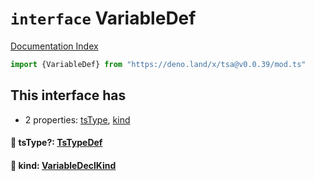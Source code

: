 # `interface` VariableDef

[Documentation Index](../README.md)

```ts
import {VariableDef} from "https://deno.land/x/tsa@v0.0.39/mod.ts"
```

## This interface has

- 2 properties:
[tsType](#-tstype-tstypedef),
[kind](#-kind-variabledeclkind)


#### 📄 tsType?: [TsTypeDef](../type.TsTypeDef/README.md)



#### 📄 kind: [VariableDeclKind](../type.VariableDeclKind/README.md)



